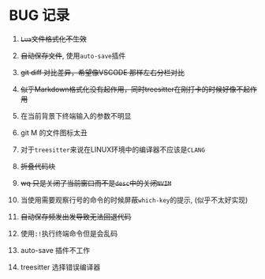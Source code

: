 # BUG 记录

1. ~~`Lua`文件格式化不生效~~

2. ~~自动保存文件~~, 使用`auto-save`插件

3. ~~git diff 对比差异，希望像VSCODE 那样左右分栏对比~~

4. ~~似乎Markdown格式化没有起作用，同时treesitter在刚打卡的时候好像不起作用~~

5. 在当前背景下终端输入的参数不明显

6. git M 的文件图标太丑

7. 对于`treesitter`来说在LINUX环境中的编译器不应该是`CLANG`

8. ~~折叠代码块~~

9. ~~<leader>wq 只是关闭了当前窗口而不是`desc`中的关闭`NVIM`~~

10. 当使用需要观察行号的命令的时候屏蔽`which-key`的提示, (似乎不太好实现)

11. ~~自动保存频发出发导致无法回退代码~~

12. 使用`:!`执行终端命令但是会乱码


13. auto-save 插件不工作

14. treesitter 选择错误编译器

